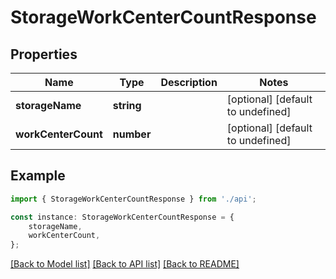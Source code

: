 # StorageWorkCenterCountResponse


## Properties

Name | Type | Description | Notes
------------ | ------------- | ------------- | -------------
**storageName** | **string** |  | [optional] [default to undefined]
**workCenterCount** | **number** |  | [optional] [default to undefined]

## Example

```typescript
import { StorageWorkCenterCountResponse } from './api';

const instance: StorageWorkCenterCountResponse = {
    storageName,
    workCenterCount,
};
```

[[Back to Model list]](../README.md#documentation-for-models) [[Back to API list]](../README.md#documentation-for-api-endpoints) [[Back to README]](../README.md)
